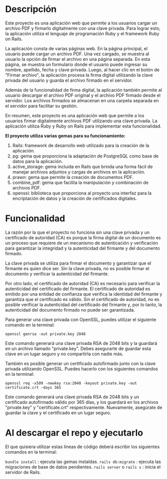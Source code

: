 # Descripción

Este proyecto es una aplicación web que permite a los usuarios cargar un archivo PDF y firmarlo digitalmente con una clave privada. Para lograr esto, la aplicación utiliza el lenguaje de programación Ruby y el framework Ruby on Rails.

La aplicación consta de varias páginas web. En la página principal, el usuario puede cargar un archivo PDF. Una vez cargado, se muestra al usuario la opción de firmar el archivo en una página separada. En esta página, se muestra un formulario donde el usuario puede ingresar su nombre, apellido, fecha y clave privada. Luego, al hacer clic en el botón de "Firmar archivo", la aplicación procesa la firma digital utilizando la clave privada del usuario y guarda el archivo firmado en el servidor.

Además de la funcionalidad de firma digital, la aplicación también permite al usuario descargar el archivo PDF original y el archivo PDF firmado desde el servidor. Los archivos firmados se almacenan en una carpeta separada en el servidor para facilitar su gestión.

En resumen, este proyecto es una aplicación web que permite a los usuarios firmar digitalmente archivos PDF utilizando una clave privada. La aplicación utiliza Ruby y Ruby on Rails para implementar esta funcionalidad.


<strong>El proyecto utiliza varias gemas para su funcionamiento:</strong>

1. Rails: framework de desarrollo web utilizado para la creación de la aplicación.
2. pg: gema que proporciona la adaptación de PostgreSQL como base de datos para la aplicación.
3. active_storage: gema incluida en Rails que brinda una forma fácil de manejar archivos adjuntos y cargas de archivos en la aplicación.
4. prawn: gema que permite la creación de documentos PDF.
5. combine_pdf: gema que facilita la manipulación y combinación de archivos PDF.
6. openssl: biblioteca que proporciona al proyecto una interfaz para la encriptación de datos y la creación de certificados digitales.

# Funcionalidad

La razón por la que el proyecto no funciona sin una clave privada y un certificado de autoridad (CA) es porque la firma digital de un documento es un proceso que requiere de un mecanismo de autenticación y verificación para garantizar la integridad y la autenticidad del firmante y del documento firmado.

La clave privada se utiliza para firmar el documento y garantizar que el firmante es quien dice ser. Sin la clave privada, no es posible firmar el documento y verificar la autenticidad del firmante.

Por otro lado, el certificado de autoridad (CA) es necesario para verificar la autenticidad del certificado del firmante. El certificado de autoridad es emitido por una entidad de confianza que verifica la identidad del firmante y garantiza que el certificado es válido. Sin el certificado de autoridad, no es posible verificar la autenticidad del certificado del firmante y, por lo tanto, la autenticidad del documento firmado no puede ser garantizada.

Para generar una clave privada con OpenSSL, puedes utilizar el siguiente comando en la terminal:

`openssl genrsa -out private.key 2048`

Este comando generará una clave privada RSA de 2048 bits y la guardará en un archivo llamado "private.key". Debes asegurarte de guardar esta clave en un lugar seguro y no compartirla con nadie más.

También es posible generar un certificado autofirmado junto con la clave privada utilizando OpenSSL. Puedes hacerlo con los siguientes comandos en la terminal:

`openssl req -x509 -newkey rsa:2048 -keyout private.key -out certificate.crt -days 365`

Este comando generará una clave privada RSA de 2048 bits y un certificado autofirmado válido por 365 días, y los guardará en los archivos "private.key" y "certificate.crt" respectivamente. Nuevamente, asegúrate de guardar la clave y el certificado en un lugar seguro.

# Al descargar el repo y ejecutarlo

El que quisiera utilizar estas lineas de código deberá escribir los siguientes comandos en la terminal: 

`bundle install` : ejecuta las gemas instaldas.
`rails db:migrate` : ejecuta las migraciones de base de datos pendientes.
`rails server` o `rails s` : inicia el servidor de Rails.
